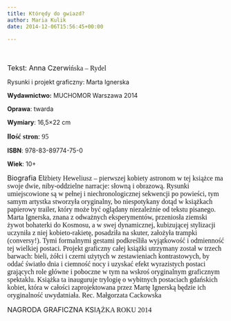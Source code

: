 ```yaml
---
title: Którędy do gwiazd?
author: Maria Kulik
date: 2014-12-06T15:56:45+00:00

---
```

<span style="font-family: Calibri; font-size: large;"><span lang="P"> </span></span>

<span style="font-size: medium;">Tekst: Anna Czerwi</span><span style="font-family: Calibri; font-size: medium;"><span style="font-family: Calibri; font-size: medium;"><span lang="P">ńska &#8211; Rydel</span></span></span>

Rysunki i projekt graficzny: Marta Ignerska

**Wydawnictwo:** MUCHOMOR Warszawa 2014

**Oprawa**: twarda

**Wymiary**: 16,5&#215;22 cm

**<span style="font-size: medium;">Ilo</span><span style="font-family: Calibri; font-size: medium;"><span style="font-family: Calibri; font-size: medium;"><span lang="P">ść stron</span></span></span>**<span style="font-family: Calibri; font-size: medium;"><span style="font-family: Calibri; font-size: medium;">: 95</span></span>

**ISBN**: 978-83-89774-75-0

**Wiek**: 10+

<span style="font-size: medium;">Biografia El</span><span style="font-family: Calibri; font-size: medium;"><span style="font-family: Calibri; font-size: medium;"><span lang="P">żbiety Heweliusz – pierwszej kobiety astronom w tej książce ma swoje dwie, niby-oddzielne narracje: słowną i obrazową. Rysunki umiejscowione są w pełnej i niechronologicznej sekwencji po powieści, tym samym artystka stworzyła oryginalny, bo niespotykany dotąd w książkach papierowy trailer, który może być oglądany niezależnie od tekstu pisanego. Marta Ignerska, znana z odważnych eksperymentów, przeniosła ziemski żywot bohaterki do Kosmosu, a w swej dynamicznej, kubizującej stylizacji uczyniła z niej kobieto-rakietę, posadziła na skuter, założyła trampki (conversy!). Tymi formalnymi gestami podkreśliła wyjątkowość i odmienność tej wielkiej postaci. Projekt graficzny całej książki utrzymany został w trzech barwach: bieli, żółci i czerni użytych w zestawieniach kontrastowych, by oddać światło dnia i ciemność nocy i uzyskać efekt wyrazistych postaci grających role główne i poboczne w tym na wskroś oryginalnym graficznym spektaklu. Książka ta inauguruje trylogię o wybitnych postaciach gdańskich kobiet, która w całości zaprojektowana przez Martę Ignerską będzie ich oryginalność uwydatniała. Rec. Małgorzata Cackowska</span></span></span>

<span style="font-size: medium;">NAGRODA GRAFICZNA KSI</span><span style="font-family: Calibri; font-size: medium;"><span style="font-family: Calibri; font-size: medium;"><span lang="P">ĄŻKA ROKU 2014</span></span></span>
